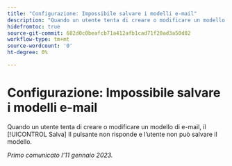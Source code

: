 ```yaml
---
title: "Configurazione: Impossibile salvare i modelli e-mail"
description: "Quando un utente tenta di creare o modificare un modello e-mail, il pulsante Salva non risponde e l’utente non può salvare il modello."
hidefromtoc: true
source-git-commit: 682d0c0beafcb71a412afb1cad71f20ad3a50d82
workflow-type: tm+mt
source-wordcount: '0'
ht-degree: 0%

---
```



# Configurazione: Impossibile salvare i modelli e-mail

Quando un utente tenta di creare o modificare un modello di e-mail, il [!UICONTROL Salva] Il pulsante non risponde e l’utente non può salvare il modello.

_Primo comunicato l&#39;11 gennaio 2023._

